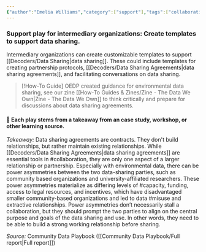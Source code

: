 ```yaml
---
{"author":"Emelia Williams","category":["support"],"tags":["collaboration","capacity","misuse"],"dg-publish":true,"permalink":"/plays/play-18-create-templates-to-support-data-sharing/","dgPassFrontmatter":true}
---
```


### **Support play for intermediary organizations: Create templates to support data sharing.**
Intermediary organizations can create customizable templates to support [[Decoders/Data Sharing\|data sharing]]. These could include templates for creating partnership protocols, [[Decoders/Data Sharing Agreements\|data sharing agreements]], and facilitating conversations on data sharing. 


> [!How-To Guide]
> OEDP created guidance for environmental data sharing, see our zine [[How-To Guides & Zines/Zine - The Data We Own\|Zine - The Data We Own]] to think critically and prepare for discussions about data sharing agreements.



#### 🌱 Each play stems from a takeaway from an case study, workshop, or other learning source.

_Takeaway:_ Data sharing agreements are contracts. They don't build relationships, but rather maintain existing relationships.
While [[Decoders/Data Sharing Agreements\|data sharing agreements]] are essential tools in #collaboration, they are only one aspect of a larger relationship or partnership. Especially with environmental data, there can be power asymmetries between the two data-sharing parties, such as community based organizations and university-affiliated researchers. These power asymmetries materialize as differing levels of #capacity, funding, access to legal resources, and incentives, which have disadvantaged smaller community-based organizations and led to data #misuse and extractive relationships. Power asymmetries don’t necessarily stall a collaboration, but they should prompt the two parties to align on the central purpose and goals of the data sharing and use. In other words, they need to be able to build a strong working relationship before sharing.

*Source:* Community Data Playbook ([[Community Data Playbook/Full report\|Full report]])